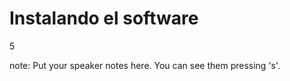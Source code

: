 #  Instalando el software

<p class="vertsep"> <span class="num">5</span> </p>

note:
    Put your speaker notes here.
    You can see them pressing 's'.
